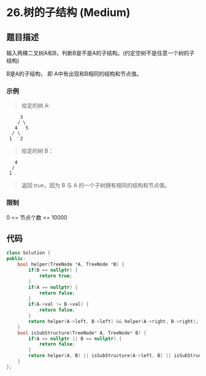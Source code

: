 # 26.树的子结构 (Medium)

## 题目描述

输入两棵二叉树A和B，判断B是不是A的子结构。(约定空树不是任意一个树的子结构)

B是A的子结构， 即 A中有出现和B相同的结构和节点值。

### 示例

> 给定的树 A:

```
     3
    / \
   4   5
  / \
 1   2
```

> 给定的树 B：

```
   4 
  /
 1
```

> 返回 true，因为 B 与 A 的一个子树拥有相同的结构和节点值。

### 限制

0 <= 节点个数 <= 10000

## 代码

```c++ tab="递归"
class Solution {
public:
    bool helper(TreeNode *A, TreeNode *B) {
        if(B == nullptr) {
            return true;
        }
        if(A == nullptr) {
            return false;
        }
        if(A->val != B->val) {
            return false;
        }
        return helper(A->left, B->left) && helper(A->right, B->right);
    }
    bool isSubStructure(TreeNode* A, TreeNode* B) {
        if(A == nullptr || B == nullptr) {
            return false;
        }
        return helper(A, B) || isSubStructure(A->left, B) || isSubStructure(A->right, B);
    }
};
```
